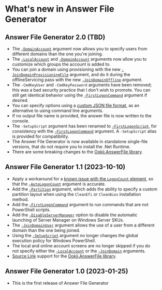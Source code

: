 # What's new in Answer File Generator

## Answer File Generator 2.0 (TBD)

- The [`-DomainAccount`][] argument now allows you to specify users from different domains than the
  one you're joining.
- The [`-LocalAccount`][] and [`-DomainAccount`][] arguments now allow you to customize which groups
  the account is added to.
- You can join a domain using provisioning with the new [`-JoinDomainProvisioningFile`][] argument,
  and do it during the offlineServicing pass with the new [`-JoinDomainOffline`][] argument.
- The `-CmdKeyUser` and `-CmdKeyPassword` arguments have been removed; this was a bad security
  practice that I don't wish to promote. You can still get identical behavior using the
  [`-FirstLogonCommand`][] argument if desired.
- You can specify options using a [custom JSON file format](Json.md), as an alternative to using
  command line arguments.
- If no output file name is provided, the answer file is now written to the console.
- The `-SetupScript` argument has been renamed to [`-FirstLogonScript`][], for consistency with the
  [`-FirstLogonCommand`][] argument. A `-SetupScript` alias is provided for compatibility.
- The Answer File Generator is now available in standalone single-file versions, that do not require
  you to install the .Net Runtime.
- There are some breaking changes to the [Ookii.AnswerFile library](Library.md#breaking-changes).

## Answer File Generator 1.1 (2023-10-10)

- Apply a workaround for a [known issue with the `LogonCount` element](https://learn.microsoft.com/windows-hardware/customize/desktop/unattend/microsoft-windows-shell-setup-autologon-logoncount),
  so that the [`-AutoLogonCount`][] argument is accurate.
- Add the [`-Partition`][] argument, which adds the ability to specify a custom partition layout
  when using the `CleanEfi` or `CleanBios` installation method.
- Add the [`-FirstLogonCommand`][] argument to run commands that are not PowerShell scripts.
- Add the [`-DisableServerManager`][] option to disable the automatic launching of Server Manager on
  Windows Server SKUs.
- The [`-JoinDomainUser`][] argument allows the use of a user from a different domain than the one
  being joined.
- Using the [`-SetupScript`][] argument no longer changes the global execution policy for Windows
  PowerShell.
- The local and online account screens are no longer skipped if you do not specify either the
  [`-LocalAccount`][] or the [`-JoinDomain`][] arguments.
- [Source Link](https://github.com/dotnet/sourcelink) support for the
  [Ookii.AnswerFile library](Library.md).

## Answer File Generator 1.0 (2023-01-25)

- This is the first release of Answer File Generator

[`-AutoLogonCount`]: CommandLine.md#-autologoncount
[`-DisableServerManager`]: CommandLine.md#-disableservermanager
[`-DomainAccount`]: CommandLine.md#-domainaccount
[`-FirstLogonCommand`]: CommandLine.md#-firstlogoncommand
[`-JoinDomain`]: CommandLine.md#-joindomain
[`-JoinDomainOffline`]: doc/CommandLine.md#-joindomainoffline
[`-JoinDomainProvisioningFile`]: doc/CommandLine.md#-joindomainprovisioningfile
[`-JoinDomainUser`]: CommandLine.md#-joindomainuser
[`-LocalAccount`]: CommandLine.md#-localaccount
[`-Partition`]: CommandLine.md#-partition
[`-FirstLogonScript`]: CommandLine.md#-firstlogonscript
[`-SetupScript`]: CommandLine.md#-firstlogonscript
